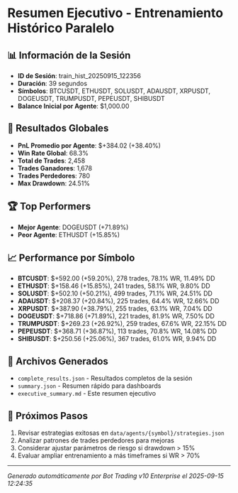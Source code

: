 # Resumen Ejecutivo - Entrenamiento Histórico Paralelo

## 📊 Información de la Sesión
- **ID de Sesión**: train_hist_20250915_122356
- **Duración**: 39 segundos
- **Símbolos**: BTCUSDT, ETHUSDT, SOLUSDT, ADAUSDT, XRPUSDT, DOGEUSDT, TRUMPUSDT, PEPEUSDT, SHIBUSDT
- **Balance Inicial por Agente**: $1,000.00

## 🎯 Resultados Globales
- **PnL Promedio por Agente**: $+384.02 (+38.40%)
- **Win Rate Global**: 68.3%
- **Total de Trades**: 2,458
- **Trades Ganadores**: 1,678
- **Trades Perdedores**: 780
- **Max Drawdown**: 24.51%

## 🏆 Top Performers
- **Mejor Agente**: DOGEUSDT (+71.89%)
- **Peor Agente**: ETHUSDT (+15.85%)

## 📈 Performance por Símbolo
- **BTCUSDT**: $+592.00 (+59.20%), 278 trades, 78.1% WR, 11.49% DD
- **ETHUSDT**: $+158.46 (+15.85%), 241 trades, 58.1% WR, 9.80% DD
- **SOLUSDT**: $+502.10 (+50.21%), 499 trades, 71.1% WR, 24.51% DD
- **ADAUSDT**: $+208.37 (+20.84%), 225 trades, 64.4% WR, 12.66% DD
- **XRPUSDT**: $+387.90 (+38.79%), 255 trades, 63.1% WR, 7.04% DD
- **DOGEUSDT**: $+718.86 (+71.89%), 221 trades, 81.9% WR, 7.50% DD
- **TRUMPUSDT**: $+269.23 (+26.92%), 259 trades, 67.6% WR, 22.15% DD
- **PEPEUSDT**: $+368.71 (+36.87%), 113 trades, 70.8% WR, 14.08% DD
- **SHIBUSDT**: $+250.56 (+25.06%), 367 trades, 61.0% WR, 9.94% DD

## 📁 Archivos Generados
- `complete_results.json` - Resultados completos de la sesión
- `summary.json` - Resumen rápido para dashboards
- `executive_summary.md` - Este resumen ejecutivo

## 🎯 Próximos Pasos
1. Revisar estrategias exitosas en `data/agents/{symbol}/strategies.json`
2. Analizar patrones de trades perdedores para mejoras
3. Considerar ajustar parámetros de riesgo si drawdown > 15%
4. Evaluar ampliar entrenamiento a más timeframes si WR > 70%

---
*Generado automáticamente por Bot Trading v10 Enterprise el 2025-09-15 12:24:35*
